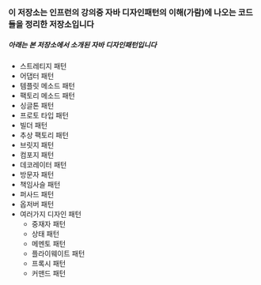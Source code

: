 
### 이 저장소는 인프런의 강의중 자바 디자인패턴의 이해(가람)에 나오는 코드들을 정리한 저장소입니다

##### 아래는 본 저장소에서 소개된 자바 디자인패턴입니다

+ 스트레티지 패턴
+ 어댑터 패턴
+ 템플릿 메소드 패턴
+ 팩토리 메소드 패턴
+ 싱글톤 패턴
+ 프로토 타입 패턴
+ 빌더 패턴
+ 추상 팩토리 패턴
+ 브릿지 패턴
+ 컴포지 패턴
+ 데코레이터 패턴
+ 방문자 패턴
+ 책임사슬 패턴
+ 퍼사드 패턴
+ 옵저버 패턴
+ 여러가지 디자인 패턴
  - 중재자 패턴
  - 상태 패턴
  - 메멘토 패턴
  - 플라이웨이트 패턴
  - 프록시 패턴
  - 커맨드 패턴
